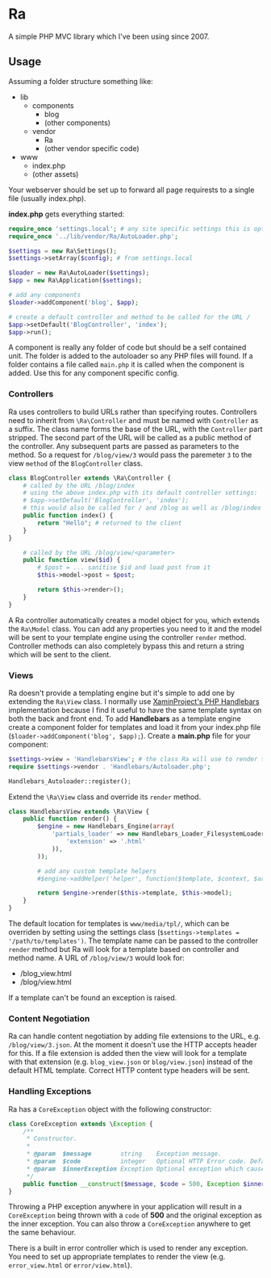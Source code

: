 # Ra

A simple PHP MVC library which I've been using since 2007.

## Usage

Assuming a folder structure something like:

- lib
	- components
		- blog
		- (other components)
	- vendor
		- Ra
		- (other vendor specific code)
- www
	- index.php
	- (other assets)

Your webserver should be set up to forward all page requirests to a single file (usually index.php).

**index.php** gets everything started:

``` PHP
require_once 'settings.local'; # any site specific settings this is optional and can be named anything
require_once '../lib/vendor/Ra/AutoLoader.php';

$settings = new Ra\Settings();
$settings->setArray($config); # from settings.local

$loader = new Ra\AutoLoader($settings);
$app = new Ra\Application($settings);

# add any components
$loader->addComponent('blog', $app);

# create a default controller and method to be called for the URL /
$app->setDefault('BlogController', 'index');
$app->run();
```

A component is really any folder of code but should be a self contained unit. The folder is added to the autoloader so any PHP files will found. If a folder contains a file called `main.php` it is called when the component is added. Use this for any component specific config.

### Controllers

Ra uses controllers to build URLs rather than specifying routes. Controllers need to inherit from `\Ra\Controller` and must be named with `Controller` as a suffix. The class name forms the base of the URL, with the `Controller` part stripped. The second part of the URL will be called as a public method of the controller. Any subsequent parts are passed as parameters to the method. So a request for `/blog/view/3` would pass the paremeter `3` to the view `method` of the `BlogController` class.


``` PHP
class BlogController extends \Ra\Controller {
	# called by the URL /blog/index
	# using the above index.php with its default controller settings:
	# $app->setDefault('BlogController', 'index');
	# this would also be called for / and /blog as well as /blog/index
	public function index() {
		return "Hello"; # returned to the client
	}
}

	# called by the URL /blog/view/<parameter>
	public function view($id) {
		# $post = ... sanitise $id and load post from it
		$this->model->post = $post;

		return $this->render>();
	}
}
```

A Ra controller automatically creates a model object for you, which extends the `Ra\Model` class. You can add any properties you need to it and the model will be sent to your template engine using the controller `render` method. Controller methods can also completely bypass this and return a string which will be sent to the client.

### Views

Ra doesn't provide a templating engine but it's simple to add one by extending the `Ra\View` class. I normally use [XaminProject's PHP Handlebars](https://github.com/XaminProject/handlebars.php) implementation because I find it useful to have the same template syntax on both the back and front end. To add **Handlebars** as a template engine create a component folder for templates and load it from your index.php file (`$loader->addComponent('blog', $app);`). Create a **main.php** file for your component:

``` PHP
$settings->view = 'HandlebarsView'; # the class Ra will use to render templates
require $settings->vendor . 'Handlebars/Autoloader.php';

Handlebars_Autoloader::register();
```

Extend the `\Ra\View` class and override its `render` method.

``` PHP
class HandlebarsView extends \Ra\View {
	public function render() {
		$engine = new Handlebars_Engine(array(
			'partials_loader' => new Handlebars_Loader_FilesystemLoader($this->settings->templates, array(
				'extension' => '.html'
			)),
		));

		# add any custom template helpers
		#$engine->addHelper('helper', function($template, $context, $args, $source) {});

		return $engine->render($this->template, $this->model);
	}
}
```

The default location for templates is `www/media/tpl/`, which can be overriden by setting using the settings class (`$settings->templates = '/path/to/templates')`. The template name can be passed to the controller `render` method but Ra will look for a template based on controller and method name. A URL of `/blog/view/3` would look for:

- <template-path>/blog_view.html
- <template-path>/blog/view.html

If a template can't be found an exception is raised.

### Content Negotiation

Ra can handle content negotiation by adding file extensions to the URL, e.g. `/blog/view/3.json`. At the moment it doesn't use the HTTP accepts header for this. If a file extension is added then the view will look for a template with that extension (e.g. `blog_view.json` or `blog/view.json`) instead of the default HTML template. Correct HTTP content type headers will be sent.

### Handling Exceptions

Ra has a `CoreException` object with the following constructor:

``` PHP
class CoreException extends \Exception {
	/**
	 * Constructor.
	 *
	 * @param  $message        string    Exception message.
	 * @param  $code           integer   Optional HTTP Error code. Defaults to 500 (server error).
	 * @param  $innerException Exception Optional exception which caused the current exception.
	 */
	public function __construct($message, $code = 500, Exception $innerException = null) {}
}
```

Throwing a PHP exception anywhere in your application will result in a `CoreException` being thrown with a `code` of **500** and the original exception as the inner exception. You can also throw a `CoreException` anywhere to get the same behaviour.

There is a built in error controller which is used to render any exception. You need to set up appropriate templates to render the view (e.g. `error_view.html` or `error/view.html`).
